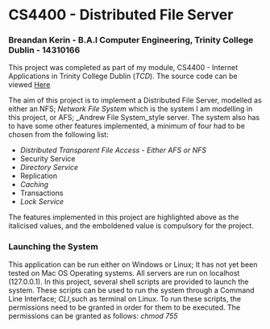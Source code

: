 # CS4400 - Distributed File Server #

### Breandan Kerin - B.A.I Computer Engineering, Trinity College Dublin - 14310166 ###

This project was completed as part of my module, CS4400 - Internet Applications in Trinity College Dublin (_TCD_).
The source code can be viewed [Here](https://bitbucket.org/Breandan96/cs4400distributedfileserver)

The aim of this project is to implement a Distributed File Server, modelled as either an NFS; _Network File System_ which is the system
I am modelling in this project, or AFS; _Andrew File System_style server. The system also has to have some other features
implemented, a minimum of four had to be chosen from the following list:

*    *_Distributed Transparent File Access - Either AFS or NFS_*
*    Security Service
*    _Directory Service_
*    Replication
*    _Caching_
*    Transactions
*    _Lock Service_

The features implemented in this project are highlighted above as the italicised values, and the emboldened value is compulsory
for the project.

### Launching the System ###
This application can be run either on Windows or Linux; It has not yet been tested on Mac OS Operating systems. All servers are run on localhost (127.0.0.1). In this project,
several shell scripts are provided to launch the system. These scripts can be used to run the system through a Command Line Interface; _CLI_,such as terminal
on Linux. To run these scripts, the permissions need to be granted in order for them to be executed. The permissions can be granted as follows:
_chmod 755 <script name>_. The list below is the list of required commands to give permissions in this project:

*    chmod 755 install_requirements.sh
*    chmod 755 launch_directory_server.sh
*    chmod 755 launch_file_server.sh
*    chmod 755 launch_locking_server.sh
*    chmod 755 launch_client.sh

To launch the system, first give the permissions as shown above, then in order to run the scripts, a command similar
to the following is used: *./<script name>.sh*
The list below shows the order in which to run each of the scripts.

*    ./install_requirements.sh
    * This script must be run first. It will install all of the required dependencies in order for the service to run, it installs
    all of the listed requirements from the *requirements.txt* file.
*    ./launch_directory_server.sh
    * This script will run the directory server launching script. It will make the directory server available at the URL "http://127.0.0.1:46666"
    * This address and port number is known by every entity that requires it; file server, lock server and client.
*    ./launch_locking_server.sh
    * This script runs the locking server. In relation to the order of launch, this and the file server scripts can be run interchangeably.
    * This script runs the locking server at URL "http://127.0.0.1:46667".
*    ./launch_file_server.sh <number_of_servers_to_spawn>
    * This script runs up a series of file servers. For this file, the number of file servers to spawn must be specified in the
    <number_of_servers_to_spawn> field. Here, the first file server will be hosted on port "46668",  and every subsequent file server spawned
    will be hosted on the incremented value of the previous; ie 46668, 46669 etc etc.
    hence the URL for the servers will similar to "http://127.0.0.1:46668"
*    ./launch_client.sh
    * This script will spawn up a single client. To spawn multiple clients, this script will need to be run multiple times. This is
    because each client will be required to input values for file names etc while in use, and would simply cause confusion if they were
    all run on the same window.

### Additional Notes on this project ###
* Originally, I had implemented this project using Sockets; instead of Flask and restful-flask, for my means of communications between
  each of my services (e.g. between a client and a file server). It was only when I had implemented the file server and
  client and had nearly finished work on the directory server, did I realise the error of my ways; I my code ran into an infintite loop when
  repsonding to the cleitns request, and I began implementing this with flask and flask-restful. Changing to REST was a great idea,
  as it simplified my approach significantly and I no longer needed to worry about implementing sockets and handling them and threads between multiple services.
* The last commit that includes code from the socket and multi-threading approach can be found [Here](https://bitbucket.org/Breandan96/cs4400distributedfileserver/commits/805aa84afbe567bdebfe1bca356f20b246f3eae5)

### Languages, Dependencies etc ###
The list of dependencies are highlighted below. This project uses the Python 2.7 project interpreter.
The list of requirements are contained within _requirements.txt_ file. all of the dependencies in this
 list are then downloaded and installed using the _pip install --user -r requirements.txt_ command in the
 *install_requirements.sh* script, which should be run before attempting to launch any of the distributed service scripts.
 The list below indicates all of the dependencies to be installed.
 
*    Flask
*    flask-restful 
*    requests

In order to work effectively with this project, a basic understanding of JSON would be beneficial since the data being stored and
transferred between the classes are in JSON format (it is the default data transfer method in the Flask framework).

## Component 1: Distributed Transparent File Access ##
This system was modelled after the _NFS_ model. The system can support multiple clients and multiple file servers. For this, a
client application was developed which made use of a client API. This client API is essentially a client proxy, which contains the 'brains' of the clients abstracted from the client application itself.
A file server implementation was also developed as a RESTful server that could be written to and read from by a client. The finished project supports the use and management of multiple file-servers and clients.

### 1: Client and Client Library ###
The user application is named _client.py_, and not _clientApi.py_. It acts as an interface to the clientApi.py library, which was mentioned above.
Here, the client is able to make decisions for files stored locally and on the file servers.
Using the ClientApi, the client is able to:

*	Read a remote copy of a file from a file server
*   Write to the remote copy of a file on a file server,
*	Create a file that is stored locally and is also pushed to the server containing the data "First Time file is
 opened.... Edit me!".
 
NOTE:

1.  In order to _open_ a file, the client must first create it locally, using option *4 - Create new file*
    This will create a new file locally in the cache and will also post it to the file server with the contents "First Time file is
    opened.... Edit me!".
2.  In order to write a file to the file server, the file must first exist, hence the client must use option 4 to create the file first
3.  When editing a file, if the client is run on a windows application, the text editor used is Notepad, and if run on a linux system,
    the client has a choice between using Gedit or Nano.

The client.py script is what provides a basic UI for the client. It simply provides the client with a series of options; 1-4 and E, to
either read, write, create file, verify if a file exists; locally or on a file server, and then exit the program.

### 2: File Server ###
The file server class is implemented such that it store the files as a flat-file system, where the files are stored in the file server without any deeper directories used. 

The file server directories are named using the file servers *file_server_id*; which is created when the file server first registers itself with the directory server, appended to 'Server';
ie, 'Server0/', 'Server1/' etc. The file servers directory is created when the file server starts up, just after the file server has registered
with the directory server; hence the *server_id* can be used to ID the file server.

All files stored on a file server follow a simple numerical naming system such as 0.txt. Each file server has a get and post method
with which the clients can communicate to the server with. The *file_id* is determined by the length of the list of files that are
present on a given file server; for example, if a client were to add a new file to a file server that was hosting 10 files, the new files ID would
bw 11.

The server accepts get() and post() requests from all clients that are connected and know the file servers IP and port
number. It can be reached at any available host address and port specified by the user, which are passed as sys.argv[0] and sys.argv[1].
For the client to communicate with the file server, it must first communicate with the directory server, which will be discussed below.

*    A client that wishes to read a remote copy of a file from a file server will need to send a get() request. The client must provide
JSON parameters {'file_id': file_id, 'file_server_id': file_server_id}
*    A client wishing to write to a remote copy of a file will send a post() request. The client must provide JSON parameters {'file_id': file_id, 'data': data, 'server_id': file_server_id, 'file_name': file_name}

NOTE: 

*    There is no *versioning* in that any files written to on the file server are overwritten. The file servers hold no information with regards to the versions of the file. All of this information is stored on the directory server.
*    The versioning implemented is the time/date stamp at which the file was last edited.
*    The file servers are hosted on ports 46668, 46669 etc etc, which are passed in as environment variables at run time.

## Component 2: Directory Service ##

### Directory Server ###
The directory server must be started of first; just after the *install_requirements.sh* script.
This is started up first as the file server and locking server need to register themselves with it and this process has been discussed above in detail. the Directory server is hosted on the URL "http://127.0.0.1:46666".

*    The URL for the Directory Server is known by all parts of the service, and is hardcoded as a global variable.
*    The Directory Server acts as a management server for the entire distributed file system.
*    The Directory server maintains a record of the mappings of the client names as well as the file mappings; ie a list of all connected clients and a list of files that are stored on each of the file servers. On the fileservers, the files are stored like; Server1/0.txt etc.

The Directory server takes in a request by a client, and checks whether the file the client has requested exists on a file server.
*    If the file exists, the directory server returns the IP address and port number of the file server to the client as well as the version of the file, and the client can make communications with the file server using these details.
*    If the version of the file stored on the client is not up-to-date/out-of-sync with the file server this is because another client has since written to the file.

The same works for a write operation also, but if the file doesn't exist on a file server, a round-robin style approach is used to assign the file to the file server with the least load at that time. The load on each of the connected fileservers is something that the directory server maintains a record of alongside the mappings and versions for the files.
*    The file server to store the file is chosen by the directory server because it has the least number files stored on it; i.e the directory server will find the file server that contains the fewest number of files and then uses this file server to store the new file
*    To make this system a little more fair in terms of how much data is stored by the file servers, a possible enhancement would be to assign the new files to the servers that contain the largest _amount of data_, and not just the largest number of files.

The directory server also performs the following functions:

*    It acts a registration system as mentioned above for the file server and lock server
*    It performs a load-balancing on the file servers by means of Round-Robin based on the number of files that are currently stored on the server, as previously described. The directory server will forward the file onto the least loaded file server to be stored.

## Component 3: Caching ##
### Caching for the client ###
Each client has its own cache implemented as a caching *object*. The cache is implemented using Least Recently Used "*LRU*" eviction policy, where each file is stored with a time-date stamp, and the file that was accessed least recently is evicted. In practical terms, this means that the file that was accessed
the furthest back in time will be the first one evicted if (i) a new file is read in from the file server, or (ii) if a new file is created by the client.

Every time a file is read, it will only be read in from the file server if (i) it currently isn't present in the cache, or (ii) if the version in the cache is out-of-date compared to the file server, or (iii) it was created locally. Whatever the case, when it is added to the cache it is added with a time date stamp corresponding to the time that it was last updated in the cache, which is formatted
as follows: *2012-12-15 01:21:05*.

The cache can store up to a maximum of 3 files simply for the purpose of illustration. Depending on the requirements of the application, it might make more sense to increase the number of entries allowed in the cache at any one time. To increase the number of files that the cache can store, the value of global variable MAX_SIZE_OF_CACHE could easily be altered (which can be found at the top of the cache class).

This cache is implemented as a * Direct Mapped Cache*; each tag has its own slot in cache memory. The operations that can be performed by the cache, that are of direct relevance to the client, are:

1. Reading from cache
    * This allows the user to read files from the cache if the version stored is the same as the version that is stored on the directory server.
2. Adding a new cache entry
    * This method will add a new entry to the cache table if the file isnt in the table at present. This method implements linear probing when adding files to the cache,
    once the cache is full, this function will then begin using the LRU eviction policy. 
3. Updating a cache entry
    * This method will update the data that is stored in a file if the version on the cache is out of sync with the file server.

## Component 4: Locking ##
### Locking Server ###
In this project, I have implemented it so that there is only 1 locking server in the distributed filesystem. The implementation for this server is located in the *LockingServer/LockingServer.py* file.

The locking server manages the operation of both locking and unlocking files for the client whenever a request is sent to the locking server.

The locking server is architectured such that, when a client wishes to write to a file, it sends a request to the directory server, where it is then forwarded onto the locking server, where it can either be locked or refused. The locking server is hosted at **http://127.0.0.1:46667**.

*    It should be noted that for a client to _read_ from a file, it does not need to obtain a lock on the file - if the file is unlocked, then multiple clients can read from the file concurrently.
*    If however the client wishes to _write_ to a file, it must obtain a lock. When there is a lock on a file, no other client bar the client with the lock can operate on that file.


The locking server holds a list of files that currently have a lock on a file. This list works as a lookup table, and has files added and removed from it whenever the lock and unlock requests come in from the client.

I have also implemented a timer on the lock.

*    If the lock has been on a file for longer than **1 minute/60 seconds**, the file is then unlocked. My assumption here is that, when I place a lock on a file (which only happens when a client is writing to a file), that it shouldn't take longer than 1 minute to write my data into the file.
*    Basically if the time taken to write to the file is greater than 1 minute, I have assumed that the client is dead, and the file is then unlocked so that other clients can access it.

This method is the *morgan_turn_on_the_clock* method (https://www.youtube.com/watch?v=l0JaxtwVteY skip to 0:35 to understand..!)

## Screen shots ##
###Creating a file locally ###
TODO add these